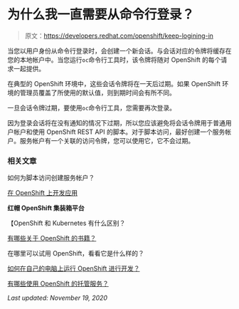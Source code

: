 # 为什么我一直需要从命令行登录？

> 原文：<https://developers.redhat.com/openshift/keep-logining-in>

当您以用户身份从命令行登录时，会创建一个新会话。与会话对应的令牌将缓存在您的本地帐户中。当您运行`oc`命令行工具时，该令牌将随对 OpenShift 的每个请求一起提供。

在典型的 OpenShift 环境中，这些会话令牌将在一天后过期。如果 OpenShift 环境的管理员覆盖了所使用的默认值，则到期时间会有所不同。

一旦会话令牌过期，要使用`oc`命令行工具，您需要再次登录。

因为登录会话将在没有通知的情况下过期，所以您应该避免将会话令牌用于普通用户帐户和使用 OpenShift REST API 的脚本。对于脚本访问，最好创建一个服务帐户。服务帐户有一个关联的访问令牌，您可以使用它，它不会过期。

### 相关文章

如何为脚本访问创建服务帐户？

[在 OpenShift 上开发应用](https://developers.redhat.com/openshift)

**红帽 OpenShift 集装箱平台**

【OpenShift 和 Kubernetes 有什么区别？

[有哪些关于 OpenShift 的书籍？](https://developers.redhat.com/openshift/openshift-books/)

在哪里可以试用 OpenShift，看看它是什么样的？

[如何在自己的电脑上运行 OpenShift 进行开发？](https://developers.redhat.com/openshift/local-openshift/)

[有哪些使用 OpenShift 的托管服务？](https://developers.redhat.com/openshift/hosting-openshift/)

*Last updated: November 19, 2020*